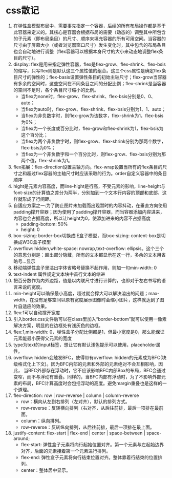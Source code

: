 # css散记

1. 在弹性盒模型布局中，需要事先指定一个容器，后续的所有布局操作都是基于此容器来定义的。其核心是容器会根据布局的需要（动态的）调整其中所包含的子元素（即布局条目）的尺寸、顺序来填充容器的所有可用空间。当容器的尺寸由于屏幕大小（或者浏览器窗口尺寸）发生变化时，其中包含的布局条目也会自动地进行调整（flex容器可以根据本身尺寸的大小来动态地调整flex条目的尺寸）。
2. display: flex是用来指定弹性容器，flex是flex-grow、flex-shrink、flex-bsis的缩写，只写flex则是默认这三个属性值的组合。这三个css属性是确定flex条目尺寸的弹性的；flex-basis设置弹性条目的初始主轴尺寸；flex-grow当容器有多余的空间时，这些空间在不同条目之间的分配比例；flex-shrink是当容器的空间不足时，各个条目尺寸缩小的比例。
   - 当flex为none时，flex-grow、flex-shrink、flex-bsis分别是0、0、auto；
   - 当flex为auto时，flex-grow、flex-shrink、flex-bsis分别为1、1、auto；
   - 当flex为非负数字时，则flex-grow为该数字，flex-shrink为1，flex-bsis为0%；
   - 当flex为一个长度或百分比时，flex-grow和flex-shrink为1，flex-bsis为这个百分比；
   - 当flex为两个非负数字时，则flex-grow、flex-shrink分别为那两个数字，flex-bsis为0%；
   - 当flex为一个非负数字和一个百分比时，则flex-grow、flex-bsis分别为那两个值，flex-shrink为1。
3. flex拓展：flex-direction设置主轴方向。flex-wrap设置当所有的flex条目的尺寸之和超过flex容器的主轴尺寸时应该采取的行为。order自定义容器中的条目顺序
4. hight是元素内容高度，而line-hight是行高，不受元素的影响，line-height与font-size的计算值之差分为两半，分别加到一个文本行内容的顶部和底部，这样就形成了行间距。
5. 自适应方案之一:为了防止图片未加载而出现暂时的内容抖动，在垂直方向使用padding撑开容器；因为使用了padding撑开容器，而当容器添加内容进来，内容也会占据高度，所以让height为0，使添加进来的内容不占据高度
   - padding-bottom: 50%
   - height: 0
6. box-sizing: border-box切换成IE盒子模型，而box-sizing: content-box是切换成W3C盒子模型
7. overflow: hidden,white-space: nowrap,text-overflow: ellipsis。这个三个的意思分别是：超出部分隐藏，所有的文本都显示在这一行，多余的文本用省略号...显示
8. 移动端弹性盒子里溢出字体省略号替换不起作用，则加一句min-width: 0
9. text-indent 属性规定文本块中首行文本的缩进
10. 把百分数作为内外边距，值是以内联尺寸进行计算的，也即对于左右书写的语言来说的宽度。
11. min-height可以确保最小高度，超过就会撑大可以解决溢出的问题；max-width，在没有足够空间以原有宽度展示图像时会缩小图片，这样就达到了图片自适应的效果。
12. flex:1可以自动撑开宽度
13. 引入border.css文件后可以在class里加入“border-bottom”就可以使用一像素解决方案，明显的在边框处有浅灰色的边框。
14. flex:1,min-width: 0，弹性盒子分配比例都是1，但最小宽度是0，那么能保证元素能最小获得父元素的宽度
15. type为text的input标签，想让它有默认浅色提示可以使用，placeholder属性。
16. overflow: hidden会触发BFC，使得带有overflow: hidden的元素成为BFC(块级格式化上下文)。因为BFC内部的元素和外部的元素绝对不会互相影响，因此， 当BFC外部存在浮动时，它不应该影响BFC内部Box的布局，BFC会通过变窄，而不与浮动有重叠。同样的，当BFC内部有浮动时，为了不影响外部元素的布局，BFC计算高度时会包括浮动的高度。避免margin重叠也是这样的一个道理。
17. flex-direction: row | row-reverse | column | column-reverse  
    - row：横向从左到右排列（左对齐），默认的排列方式。
    - row-reverse：反转横向排列（右对齐，从后往前排，最后一项排在最前面。
    - column：纵向排列。
    - row-reverse：反转纵向排列，从后往前排，最后一项排在最上面。
18. justify-content: flex-start | flex-end | center | space-between | space-around;
    - flex-start: 弹性盒子元素将向行起始位置对齐。第一个元素与左起始边界对齐，后面的元素接着第一个元素进行排列。
    - flex-end: 弹性盒子元素将向行结束位置对齐。整体靠着行结束的位置排列。
    - center：整体居中显示。
